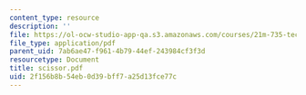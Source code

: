 ```yaml
---
content_type: resource
description: ''
file: https://ol-ocw-studio-app-qa.s3.amazonaws.com/courses/21m-735-technical-design-scenery-mechanisms-and-special-effects-spring-2004/2f156b8b54eb0d39bff7a25d13fce77c_scissor.pdf
file_type: application/pdf
parent_uid: 7ab6ae47-f961-4b79-44ef-243984cf3f3d
resourcetype: Document
title: scissor.pdf
uid: 2f156b8b-54eb-0d39-bff7-a25d13fce77c
---
```

